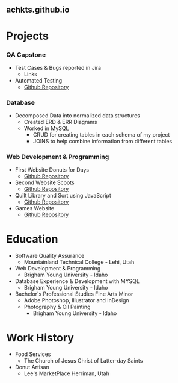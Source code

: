 ## achkts.github.io

# Projects
### QA Capstone
- Test Cases & Bugs reported in Jira
  - Links
- Automated Testing 
  - [Github Repository](https://github.com/achkts/QACapstone)

### Database
- Decomposed Data into normalized data structures
  - Created ERD & ERR Diagrams
  - Worked in MySQL
    - CRUD for creating tables in each schema of my project
    - JOINS to help combine information from different tables
      

### Web Development & Programming 
- First Website Donuts for Days
  - [Github Repository](https://github.com/achkts/wdd130/tree/master/donuts4days)
- Second Website Scoots
  - [Github Repository](https://github.com/achkts/wdd230/tree/main/scoots)
- Quilt Library and Sort using JavaScript
  - [Github Repository](https://github.com/achkts/cse121b/tree/master/week06)
- Games Website 
  - [Github Repository](https://github.com/achkts/games_galore/tree/main/src)

# Education
- Software Quality Assurance
   - Mountainland Technical College - Lehi, Utah
- Web Development & Programming
  - Brigham Young University - Idaho
- Database Experience & Development with MYSQL
  - Brigham Young University - Idaho
- Bachelor's Professional Studies Fine Arts Minor
  - Adobe Photoshop, Illustrator and InDesign
  - Photography & Oil Painting
      - Brigham Young University - Idaho

# Work History
- Food Services
  - The Church of Jesus Christ of Latter-day Saints
- Donut Artisan
  - Lee's MarketPlace Herriman, Utah
  
